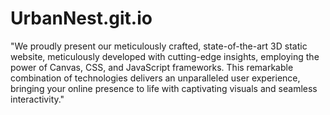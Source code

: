 # UrbanNest.git.io

"We proudly present our meticulously crafted, state-of-the-art 3D static website, meticulously developed with cutting-edge insights, employing the power of Canvas, CSS, and JavaScript frameworks. This remarkable combination of technologies delivers an unparalleled user experience, bringing your online presence to life with captivating visuals and seamless interactivity."
